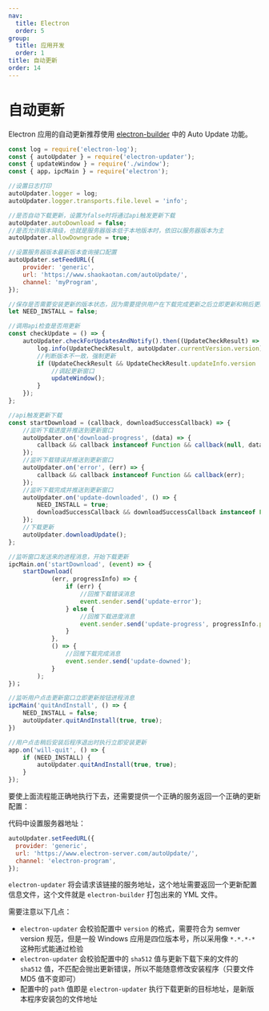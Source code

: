 ```yaml
---
nav:
  title: Electron
  order: 5
group:
  title: 应用开发
  order: 1
title: 自动更新
order: 14
---
```


# 自动更新

Electron 应用的自动更新推荐使用 [electron-builder](https://github.com/electron-userland/electron-builder) 中的 Auto Update 功能。

```js
const log = require('electron-log');
const { autoUpdater } = require('electron-updater');
const { updateWindow } = require('./window');
const { app，ipcMain } = require('electron');

//设置日志打印
autoUpdater.logger = log;
autoUpdater.logger.transports.file.level = 'info';

//是否自动下载更新，设置为false时将通过api触发更新下载
autoUpdater.autoDownload = false;
//是否允许版本降级，也就是服务器版本低于本地版本时，依旧以服务器版本为主
autoUpdater.allowDowngrade = true;

//设置服务器版本最新版本查询接口配置
autoUpdater.setFeedURL({
    provider: 'generic',
    url: 'https://www.shaokaotan.com/autoUpdate/',
    channel: 'myProgram',
});

//保存是否需要安装更新的版本状态，因为需要提供用户在下载完成更新之后立即更新和稍后更新的操作
let NEED_INSTALL = false;

//调用api检查是否用更新
const checkUpdate = () => {
    autoUpdater.checkForUpdatesAndNotify().then((UpdateCheckResult) => {
        log.info(UpdateCheckResult, autoUpdater.currentVersion.version);
        //判断版本不一致，强制更新
        if (UpdateCheckResult && UpdateCheckResult.updateInfo.version !== autoUpdater.currentVersion.version) {
            //调起更新窗口
            updateWindow();
        }
    });
};

//api触发更新下载
const startDownload = (callback, downloadSuccessCallback) => {
    //监听下载进度并推送到更新窗口
    autoUpdater.on('download-progress', (data) => {
        callback && callback instanceof Function && callback(null, data);
    });
    //监听下载错误并推送到更新窗口
    autoUpdater.on('error', (err) => {
        callback && callback instanceof Function && callback(err);
    });
    //监听下载完成并推送到更新窗口
    autoUpdater.on('update-downloaded', () => {
        NEED_INSTALL = true;
        downloadSuccessCallback && downloadSuccessCallback instanceof Function && downloadSuccessCallback();
    });
    //下载更新
    autoUpdater.downloadUpdate();
};

//监听窗口发送来的进程消息，开始下载更新
ipcMain.on('startDownload', (event) => {
    startDownload(
            (err, progressInfo) => {
                if (err) {
                    //回推下载错误消息
                    event.sender.send('update-error');
                } else {
                    //回推下载进度消息
                    event.sender.send('update-progress', progressInfo.percent);
                }
            },
            () => {
                //回推下载完成消息
                event.sender.send('update-downed');
            }
        );
})；

//监听用户点击更新窗口立即更新按钮进程消息
ipcMain('quitAndInstall', () => {
    NEED_INSTALL = false;
    autoUpdater.quitAndInstall(true, true);
})

//用户点击稍后安装后程序退出时执行立即安装更新
app.on('will-quit', () => {
    if (NEED_INSTALL) {
        autoUpdater.quitAndInstall(true, true);
    }
});
```

要使上面流程能正确地执行下去，还需要提供一个正确的服务返回一个正确的更新配置：

代码中设置服务器地址：

```js
autoUpdater.setFeedURL({
  provider: 'generic',
  url: 'https://www.electron-server.com/autoUpdate/',
  channel: 'electron-program',
});
```

`electron-updater` 将会请求该链接的服务地址，这个地址需要返回一个更新配置信息文件，这个文件就是 `electron-builder` 打包出来的 YML 文件。

需要注意以下几点：

- `electron-updater` 会校验配置中 `version` 的格式，需要符合为 semver version 规范，但是一般 Windows 应用是四位版本号，所以采用像 `*.*.*-*` 这种形式能通过检验
- `electron-updater` 会校验配置中的 `sha512` 值与更新下载下来的文件的 `sha512` 值，不匹配会抛出更新错误，所以不能随意修改安装程序（只要文件 MD5 值不变即可）
- 配置中的 `path` 值即是 `electron-updater` 执行下载更新的目标地址，是新版本程序安装包的文件地址
